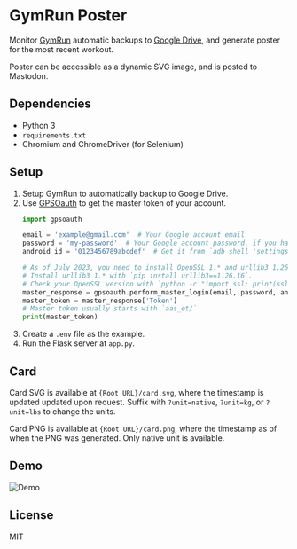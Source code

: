 # GymRun Poster
Monitor [GymRun] automatic backups to [Google Drive], and generate poster for the most recent workout.

Poster can be accessible as a dynamic SVG image, and is posted to Mastodon.

## Dependencies
- Python 3
- `requirements.txt`
- Chromium and ChromeDriver (for Selenium)

## Setup
1. Setup GymRun to automatically backup to Google Drive.
2. Use [GPSOauth] to get the master token of your account.
    ```python
    import gpsoauth

    email = 'example@gmail.com'  # Your Google account email
    password = 'my-password'  # Your Google account password, if you have 2FA, use an “app password”
    android_id = '0123456789abcdef'  # Get it from `adb shell 'settings get secure android_id'`

    # As of July 2023, you need to install OpenSSL 1.* and urllib3 1.26.16 to make this work.
    # Install urllib3 1.* with `pip install urllib3==1.26.16`.
    # Check your OpenSSL version with `python -c "import ssl; print(ssl.OPENSSL_VERSION)"`.
    master_response = gpsoauth.perform_master_login(email, password, android_id)
    master_token = master_response['Token']
    # Master token usually starts with `aas_et/`
    print(master_token)
    ```
4. Create a `.env` file as the example.
5. Run the Flask server at `app.py`.

## Card
Card SVG is available at `{Root URL}/card.svg`, where the timestamp is updated updated upon request.
Suffix with `?unit=native`, `?unit=kg`, or `?unit=lbs` to change the units.

Card PNG is available at `{Root URL}/card.png`, where the timestamp as of when the PNG was generated.
Only native unit is available.

[GymRun]: https://play.google.com/store/apps/details?id=com.imperon.android.gymapp
[Google Drive]: https://www.google.com/drive/
[GPSOauth]: https://github.com/simon-weber/gpsoauth/

## Demo
![Demo](https://labs.1a23.com/gymrun/card.svg)

## License
MIT
